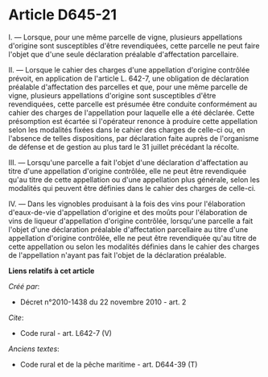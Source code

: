 # Article D645-21

I. ― Lorsque, pour une même parcelle de vigne, plusieurs appellations d'origine sont susceptibles d'être revendiquées, cette
parcelle ne peut faire l'objet que d'une seule déclaration préalable d'affectation parcellaire. 

II. ― Lorsque le cahier des charges d'une appellation d'origine contrôlée prévoit, en application de l'article L. 642-7, une
obligation de déclaration préalable d'affectation des parcelles et que, pour une même parcelle de vigne, plusieurs
appellations d'origine sont susceptibles d'être revendiquées, cette parcelle est présumée être conduite conformément au
cahier des charges de l'appellation pour laquelle elle a été déclarée. Cette présomption est écartée si l'opérateur renonce à
produire cette appellation selon les modalités fixées dans le cahier des charges de celle-ci ou, en l'absence de telles
dispositions, par déclaration faite auprès de l'organisme de défense et de gestion au plus tard le 31 juillet précédant la
récolte. 

III. ― Lorsqu'une parcelle a fait l'objet d'une déclaration d'affectation au titre d'une appellation d'origine contrôlée,
elle ne peut être revendiquée qu'au titre de cette appellation ou d'une appellation plus générale, selon les modalités qui
peuvent être définies dans le cahier des charges de celle-ci. 

IV. ― Dans les vignobles produisant à la fois des vins pour l'élaboration d'eaux-de-vie d'appellation d'origine et des moûts
pour l'élaboration de vins de liqueur d'appellation d'origine contrôlée, lorsqu'une parcelle a fait l'objet d'une déclaration
préalable d'affectation parcellaire au titre d'une appellation d'origine contrôlée, elle ne peut être revendiquée qu'au titre
de cette appellation ou selon les modalités définies dans le cahier des charges de l'appellation n'ayant pas fait l'objet de
la déclaration préalable.

**Liens relatifs à cet article**

_Créé par_:

  - Décret n°2010-1438 du 22 novembre 2010 - art. 2

_Cite_:

  - Code rural - art. L642-7 (V)

_Anciens textes_:

  - Code rural et de la pêche maritime - art. D644-39 (T)
